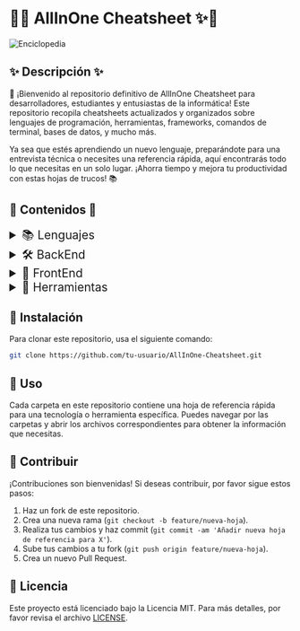 # 🌟✨ AllInOne Cheatsheet ✨🌟

![Enciclopedia](https://i.pinimg.com/736x/8b/5b/06/8b5b067aebe21db7a7f1961ca426fd8a.jpg)

## ✨ Descripción ✨

🎉 ¡Bienvenido al repositorio definitivo de AllInOne Cheatsheet para desarrolladores, estudiantes y entusiastas de la informática! Este repositorio recopila cheatsheets actualizados y organizados sobre lenguajes de programación, herramientas, frameworks, comandos de terminal, bases de datos, y mucho más.

Ya sea que estés aprendiendo un nuevo lenguaje, preparándote para una entrevista técnica o necesites una referencia rápida, aquí encontrarás todo lo que necesitas en un solo lugar. ¡Ahorra tiempo y mejora tu productividad con estas hojas de trucos! 📚

## 📂 Contenidos 📂

<details>
  <summary style="font-size: 1.5em;">📚 Lenguajes</summary>
  <ul>
    <li><a href="https://github.com/d3lion/AllInOne-Cheatsheet/blob/main/Python/README.md">🐍 Python</a></li>
    <li>💻 JavaScript</li>
    <li>☕ Java</li>
    <li>🔧 C++</li>
  </ul>
</details>

<details>
  <summary style="font-size: 1.5em;">🛠️ BackEnd</summary>
  <ul>
    <li>🔷 Node.js</li>
    <li>🌐 Django</li>
    <li>💎 Ruby on Rails</li>
    <li>🌱 Spring Boot</li>
  </ul>
</details>

<details>
  <summary style="font-size: 1.5em;">🎨 FrontEnd</summary>
  <ul>
    <li>⚛️ React</li>
    <li>🖌️ Vue.js</li>
    <li>🅰️ Angular</li>
    <li>🔥 Svelte</li>
  </ul>
</details>

<details>
  <summary style="font-size: 1.5em;">🔧 Herramientas</summary>
  <ul>
    <li>🔍<a href ="https://github.com/d3lion/AllInOne-Cheatsheet/tree/main/Nmap">Nmap</a></li>
    <li>🔀 Git</li>
    <li>🐳 Docker</li>
    <li>☸️ Kubernetes</li>
    <li>📦 Webpack</li>
  </ul>
</details>

## 🚀 Instalación

Para clonar este repositorio, usa el siguiente comando:

```bash
git clone https://github.com/tu-usuario/AllInOne-Cheatsheet.git
```

## 📘 Uso

Cada carpeta en este repositorio contiene una hoja de referencia rápida para una tecnología o herramienta específica. Puedes navegar por las carpetas y abrir los archivos correspondientes para obtener la información que necesitas.

## 🤝 Contribuir

¡Contribuciones son bienvenidas! Si deseas contribuir, por favor sigue estos pasos:

1. Haz un fork de este repositorio.
2. Crea una nueva rama (`git checkout -b feature/nueva-hoja`).
3. Realiza tus cambios y haz commit (`git commit -am 'Añadir nueva hoja de referencia para X'`).
4. Sube tus cambios a tu fork (`git push origin feature/nueva-hoja`).
5. Crea un nuevo Pull Request.

## 📄 Licencia

Este proyecto está licenciado bajo la Licencia MIT. Para más detalles, por favor revisa el archivo [LICENSE](LICENSE).
